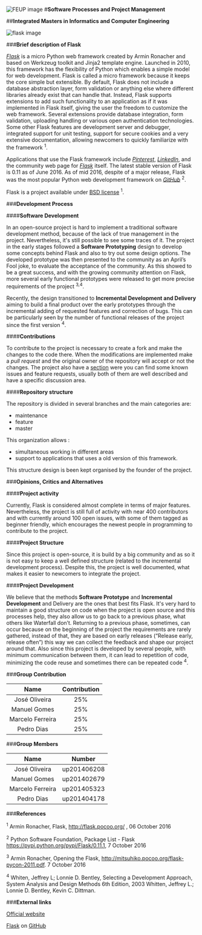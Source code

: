 ![FEUP image](https://sigarra.up.pt/feup/pt/WEB_GESSI_DOCS.download_file?p_name=F-370784536/logo_cores_oficiais.jpg)
#**Software Processes and Project Management**

##**Integrated Masters in Informatics and Computer Engineering**

![flask image](http://flask.pocoo.org/static/logo/flask.png)

###**Brief description of Flask**

[*Flask*](http://flask.pocoo.org/) is a micro Python web framework created by Armin Ronacher and based on Werkzeug toolkit  and Jinja2 template engine. Launched in 2010, this framework has the flexibility of Python which enables a simple model for web development.
Flask is called a micro framework because it keeps the core simple but extensible. By default, Flask does not include a database abstraction layer, form validation or anything else where different libraries  already exist that can handle that. Instead, Flask supports extensions to add such functionality to an application as if it was implemented in Flask itself, giving the user the freedom to customize the web framework. Several extensions provide database integration, form validation, uploading handling or various open authentication technologies.
Some other Flask features are development server and debugger, integrated support for unit testing, support for secure cookies and a very extensive documentation, allowing newcomers to quickly familiarize with the framework <sup>1</sup>.

Applications that use the Flask framework include [*Pinterest*](https://pt.pinterest.com/), [*LinkedIn*](https://www.linkedin.com/), and the community web page for [*Flask*](http://flask.pocoo.org/) itself. The latest stable version of Flask is 0.11 as of June 2016. As of mid 2016, despite of a major release, Flask was the most popular Python web development framework on [*GitHub*](https://github.com/) <sup>2</sup>.

Flask is a project available under [BSD license](http://flask.pocoo.org/docs/0.11/license/#flask-license) <sup>1</sup>.


###**Development Process**


####**Software Development**

In an open-source project is hard to implement a traditional software development method, because of the lack of true management in the project. Nevertheless,  it's still possible to see some traces of it.
The project in the early stages followed a **Software Prototyping** design to develop some concepts behind Flask and also to try out some design options. The developed prototype was then presented to the community as an April’s Fool joke, to evaluate the acceptance of the community. As this showed to be a great success, and with the growing community attention on Flask, more several early functional prototypes were released to get more precise requirements of the project <sup>3,4</sup>.

Recently, the design transitioned to **Incremental Development and Delivery** aiming to build a final product over the early prototypes through the incremental adding of requested features and correction of bugs. This can be particularly seen by the number of functional releases of the project since the first version <sup>4</sup>.

####**Contributions**

To contribute to the project is necessary to create a fork and make the changes to the code there. When the modifications are implemented make a *pull request* and the original owner of the repository will accept or not the changes. The project also have a [section](https://github.com/pallets/flask/issues) were you can find some known issues and feature requests, usually both of them are well described and have a specific discussion area.

####**Repository structure**

The repository is divided in several branches and the main categories are:
-   maintenance
-   feature
-   master

This organization allows :
-   simultaneous working in different areas
-   support to applications that uses a old version of this framework.

This structure design is been kept organised by the founder of the project.  

###**Opinions, Critics and Alternatives**

####**Project activity**

Currently, Flask is considered almost complete in terms of major features. Nevertheless, the project is still full of activity with near 400 contributors and with currently around 100 open issues, with some of them tagged as beginner friendly, which encourages the newest people in programming to contribute to the project.

####**Project Structure**

Since this project is open-source, it is build by a big community and as so it is not easy to keep a well defined structure (related to the incremental development process). Despite this, the project is well documented, what makes it easier to newcomers to integrate the project.

####**Project Development**

We believe that the methods **Software Prototype** and **Incremental Development** and Delivery are the ones that best fits Flask. It's very hard to maintain a good structure on code when the project is open source and this processes help, they also allow us to go back to a previous phase, what others like Waterfall don’t. Returning to a previous phase, sometimes, can occur because on the beginning of the project the requirements are rarely gathered, instead of that, they are based on early releases (“Release early, release often”) this way we can collect the feedback and shape our project around that. Also since this project is developed by several people, with minimum communication between them, it can lead to repetition of code, minimizing the code reuse and sometimes there can be repeated code <sup>4</sup>.

###**Group Contribution**

|Name|Contribution|
| :---: | :---: |
|José Oliveira|25%|
|Manuel Gomes|25%|
|Marcelo Ferreira|25%|
|Pedro Dias|25%|

###**Group Members**

|Name|Number|
| :---: | :---: |
|José Oliveira|up201406208|
|Manuel Gomes|up201402679 |
|Marcelo Ferreira|up201405323|
|Pedro Dias|up201404178|

###**References**

<sup>1</sup>  Armin Ronacher, Flask, <http://flask.pocoo.org/> , 06 October 2016

<sup>2</sup>  Python Software Foundation, Package List - Flask <https://pypi.python.org/pypi/Flask/0.11.1>, 7 October 2016

<sup>3</sup>  Armin Ronacher, Opening the Flask, <http://mitsuhiko.pocoo.org/flask-pycon-2011.pdf>. 7 October 2016

<sup>4</sup>  Whiten, Jeffrey L; Lonnie D. Bentley, Selecting a Development Approach, System Analysis and Design Methods 6th Edition, 2003
Whitten, Jeffrey L.; Lonnie D. Bentley, Kevin C. Dittman.

###**External links**

[Official website](http://flask.pocoo.org/)

[Flask](https://github.com/pallets/flask) on [GitHub](https://github.com/)
